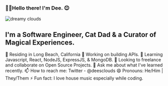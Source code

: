 ### 👋🏾Hello there! I'm Dee. 😊 

![dreamy clouds](https://i.ibb.co/XSTFLRF/github-banner-1500x500.jpg)


## I'm a Software Engineer, Cat Dad & a Curator of Magical Experiences.

 🌴 Residing in Long Beach, California
 🔭 Working on building APIs.
 🌱 Learning Javascript, React, NodeJS, ExpressJS, & MongoDB. 
 👯 Looking to freelance and collaborate on Open Source Projects. 
 💬 Ask me about what I've learned recently.
 📫 How to reach me: Twitter - @deesclouds
 😄 Pronouns: He/Him | They/Them
 ⚡ Fun fact: I love house music especially while coding.

[website]: https://deesclouds.world
[twitter]: https://twitter.com/deesclouds
[linkedin]: https://linkedin.com/in/deesclouds
